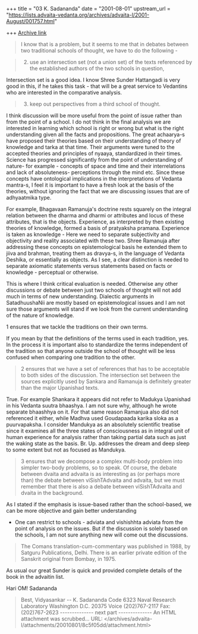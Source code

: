 +++
title = "03 K. Sadananda"
date = "2001-08-01"
upstream_url = "https://lists.advaita-vedanta.org/archives/advaita-l/2001-August/001757.html"

+++
[Archive link](https://lists.advaita-vedanta.org/archives/advaita-l/2001-August/001757.html)


>
>
>I know that is a problem, but it seems to me that in debates between
>two traditional schools of thought, we have to do the following -


>2. use an intersection set (not a union set) of the texts referenced
>    by the established authors of the two schools in question,

Intersection set is a good idea.  I know Shree Sunder  Hattangadi is
very good in this, if he takes this task - that will be a great
service to Vedantins who are interested in the comparative analysis.

>3. keep out perspectives from a third school of thought.

I think discussion will be more useful from the point of issue rather
than from the point of a school.  I do not think in the final
analysis we are interested in learning which school is right or wrong
but what is the right understanding given all the facts and
propositions.   The great achaarya-s have proposed their theories
based on  their understanding of theory of knowledge and tarka at
that time.  Their arguments were tuned to the accepted theories and
principles of nyaaya, standardized in their times. Science has
progressed significantly from the point of understanding of nature-
for example -  concepts of space and time and their interrelations
and lack of absoluteness- perceptions through the mind etc. Since
these concepts have ontological implications in the interpretations
of Vedanta mantra-s, I feel it is important to have a fresh look at
the basis of the theories, without ignoring the fact that  we are
discussing issues that are of adhyaatmika type.

For example, Bhagavaan Ramanuja's doctrine rests squarely on the
integral relation between the dharma and dharmi or attributes and
locus of these attributes, that is  the objects. Experience, as
interpreted by then existing theories of knowledge, formed a basis of
pratyaksha pramana.  Experience is taken as knowledge - Here we need
to separate subjectivity and objectivity and reality associated with
these two.  Shree Ramanuja after addressing these concepts on
epistemological basis he extended them to jiiva and brahman, treating
them as dravya-s,  in the language of Vedanta Deshika, or essentially
as objects.  As I see, a clear distinction is needed to separate
axiomatic statements versus statements based on facts or knowledge -
perceptual or otherwise.

This is where I think critical evaluation is needed.  Otherwise any
other discussions or debate between just two schools of thought will
not add much in terms of new understanding.   Dialectic arguments in
SatadhuushaNii are mostly based on epistemological issues and I am
not sure those arguments will stand if we look from the current
understanding of the nature of knowledge.

>
1 ensures that we tackle the traditions on their own terms.

If you mean by that the definitions of the terms used in each
tradition, yes.  In the process it is important also to standardize
the terms independent of the tradition so that anyone outside the
school of thought will be less confused when comparing one tradition
to the other.

>2 ensures that we have a set of references that has to be acceptable
>   to both sides of the discussion. The intersection set between the
>   sources explicitly used by Sankara and Ramanuja is definitely greater
>   than the major Upanishad texts.

True. For example Shankara it appears did not refer to Madukya
Upanishad in his Vedanta suutra bhaashya.  I am not sure why,
although he wrote separate bhaashhya on it. For that same reason
Ramanjua also did not referenced it either, while Madhva used
Goudapaada karika sloka as a puurvapaksha.  I consider Mandukya as an
absolutely scientific treatise since it examines all the three states
of consciousness as in integral unit of human experience for analysis
rather than taking partial data such as just the waking state as the
basis.  Br. Up. addresses the dream and deep sleep to some extent but
not as focused as Mandukya.

>3 ensures that we decompose a complex multi-body problem into simpler
>   two-body problems, so to speak. Of course, the debate between dvaita
>   and advaita is as interesting as (or perhaps more than) the debate
>   between viSishTAdvaita and advaita, but we must remember that there
>   is also a debate between viSishTAdvaita and dvaita in the background.

As I stated if the emphasis is  issue-based rather than the
school-based,  we can be more objective and gain better understanding
- One can restrict to schools - adviata and vishishhta adviata from
the point of analysis on the issues.  But if the discussion is solely
based on the schools, I am not sure anything new will come out the
discussions.
>
>The Comans translation-cum-commentary was published in 1988, by Satguru
>Publications, Delhi. There is an earlier private edition of the Sanskrit
>original from Bombay, in 1975.

As usual our great Sunder is quick and provided complete details of
the book in the advaitin list.

Hari OM!
Sadananda

>
>Best,
Vidyasankar
--
K. Sadananda
Code 6323
Naval Research Laboratory
Washington D.C. 20375
Voice (202)767-2117
Fax:(202)767-2623
-------------- next part --------------
An HTML attachment was scrubbed...
URL: </archives/advaita-l/attachments/20010801/8c5f05dd/attachment.html>
